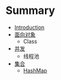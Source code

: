 # Summary

* [Introduction](README.md)
* [面向对象](面向对象.md)
   * Class
* [并发](并发.md)
   * 线程池
* [集合](集合.md)
   * [HashMap](HashMap.md)


